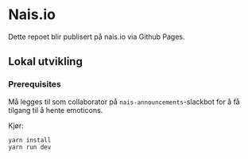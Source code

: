 # Nais.io
Dette repoet blir publisert på nais.io via Github Pages.

## Lokal utvikling
### Prerequisites
Må legges til som collaborator på `nais-announcements`-slackbot for å få tilgang til å hente emoticons.

Kjør:
```
yarn install
yarn run dev
```
